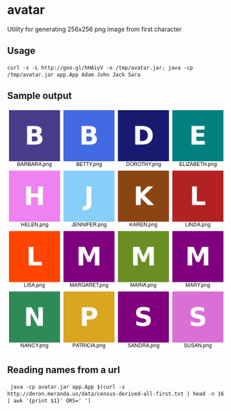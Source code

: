 # avatar

Utility for generating 256x256 png image from first character 

## Usage

```shell
curl -s -L http://goo.gl/hHAiyV -o /tmp/avatar.jar; java -cp /tmp/avatar.jar app.App Adam John Jack Sara
```

## Sample output

![alt text](https://raw.githubusercontent.com/masgari/avatar/master/samples.png "Samples")

## Reading names from a url

```shell
 java -cp avatar.jar app.App $(curl -s http://deron.meranda.us/data/census-derived-all-first.txt | head -n 16 | awk '{print $1}' ORS=' ')
```

